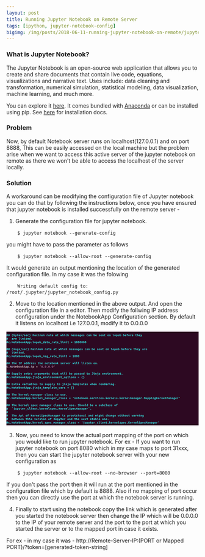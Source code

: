 ```yaml
---
layout: post
title: Running Jupyter Notebook on Remote Server
tags: [ipython, jupyter-notebook-config]
bigimg: /img/posts/2018-06-11-running-jupyter-notebook-on-remote/jupyter.png
---
```


### What is Jupyter Notebook?
The Jupyter Notebook is an open-source web application that allows you to create and share documents that contain live code, equations, visualizations and narrative text. Uses include: data cleaning and transformation, numerical simulation, statistical modeling, data visualization, machine learning, and much more.

You can explore it [here](http://jupyter.org/). It comes bundled with [Anaconda](https://www.anaconda.com/downloads) or can be installed using pip. See [here](http://jupyter.org/install.html) for installation docs.

### Problem
Now, by default Notebook server runs on localhost(127.0.0.1) and on port 8888, This can be easily accessed on the local machine but the problem arise when we want to access this active server of the jupyter notebook on remote as there we won't be able to access the localhost of the server locally.

### Solution
A workaround can be modifying the configuration file of Jupyter notebook you can do that by following the instructions below, once you have ensured that jupyter notebook is installed successfully on the remote server -

1. Generate the configuration file for jupyter notebook.
```
	$ jupyter notebook --generate-config
```
you might have to pass the parameter as follows 
```
	$ jupyter notebook --allow-root --generate-config
```
It would generate an output mentioning the location of the generated configuration file. In my case it was the folowing
```
	Writing default config to: /root/.jupyter/jupyter_notebook_config.py
```
2. Move to the location mentioned in the above output. And open the configuration file in a editor. Then modify the follwing IP address configuration under the NotebookApp Configuration section. By default it listens on localhost i.e 127.0.0.1, modify it to 0.0.0.0

![config-file](/img/posts/2018-06-11-running-jupyter-notebook-on-remote/config-file.png)

3. Now, you need to know the actual port mapping of the port on which you would like to run jupyter notebook. For ex - If you want to run jupyter notebook on port 8080 which in my case maps to port 31xxx, then you can start the jupyter notebook server with your new configuration as 
```
	$ jupyter notebook --allow-root --no-browser --port=8080
``` 
If you don't pass the port then it will run at the port mentioned in the configuration file which by default is 8888. Also if no mapping of port occur then you can directly use the port at which the notebook server is running.

4. Finally to start using the notebook copy the link which is generated after you started the notebook server then change the IP which will be 0.0.0.0 to the IP of your remote server and the port to the port at which you started the server or to the mapped port in case it exists.

For ex - in my case it was - 
http://Remote-Server-IP:(PORT or Mapped PORT)/?token=[generated-token-string]
